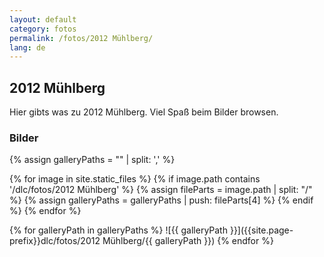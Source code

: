```yaml
---
layout: default
category: fotos
permalink: /fotos/2012 Mühlberg/
lang: de
---
```


## 2012 Mühlberg

Hier gibts was zu 2012 Mühlberg. Viel Spaß beim Bilder browsen.

### Bilder
{% assign galleryPaths = "" | split: ',' %}

{% for image in site.static_files %}
{% if image.path contains '/dlc/fotos/2012 Mühlberg' %}
        {% assign fileParts = image.path | split: "/" %}
        {% assign galleryPaths = galleryPaths | push: fileParts[4] %}
{% endif %}
{% endfor %}

{% for galleryPath in galleryPaths %}
![{{ galleryPath }}]({{site.page-prefix}}dlc/fotos/2012 Mühlberg/{{ galleryPath }})
{% endfor %}
